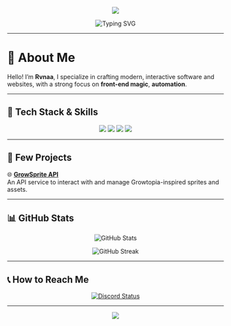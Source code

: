 <p align="center">
  <img src="https://capsule-render.vercel.app/api?type=waving&color=gradient&section=header&height=250&text=Fleur%20de%20Fontaine&desc=Yet%20Another%20Software%20and%20Website%20Developer&animation=fadeIn&fontAlignY=38&descAlignY=51&fontColor=ffffff"/>
</p>

<p align="center">
  <img src="https://readme-typing-svg.herokuapp.com?font=Fira+Code&pause=1500&color=F79797&center=true&vCenter=true&width=600&lines=Welcome+to+my+GitHub!;Software+%26+Web+Development+Enthusiast" alt="Typing SVG" />
</p>

---

# 🌟 About Me
Hello! I’m **Rvnaa**, I specialize in crafting modern, interactive software and websites, with a strong focus on **front-end magic**, **automation**.

---

## 🚀 Tech Stack & Skills  
<p align="center">
  <img src="https://img.shields.io/badge/JavaScript-%23F7DF1E.svg?style=for-the-badge&logo=javascript&logoColor=black" />
  <img src="https://img.shields.io/badge/React-%2361DAFB.svg?style=for-the-badge&logo=react&logoColor=black" />
  <img src="https://img.shields.io/badge/Lua-%232C2D72.svg?style=for-the-badge&logo=lua&logoColor=white" />
  <img src="https://img.shields.io/badge/Node.js-%23339933.svg?style=for-the-badge&logo=node.js&logoColor=white" />
</p>

---

## 📂 Few Projects  
🌐 **[GrowSprite API](https://growsprite.vercel.app)**  
An API service to interact with and manage Growtopia-inspired sprites and assets.

---

## 📊 GitHub Stats  
<p align="center">
  <img src="https://github-readme-stats.vercel.app/api?username=fleurdefontaine&show_icons=true&theme=radical" alt="GitHub Stats" />
</p>

<p align="center">
  <img src="https://github-readme-streak-stats.herokuapp.com/?user=fleurdefontaine&theme=radical" alt="GitHub Streak" />
</p>

---

## 📞 How to Reach Me  
<p align="center">
  <a href="https://discord.com/users/1053137534298902538">
    <img src="https://lanyard.cnrad.dev/api/1053137534298902538" alt="Discord Status" />
  </a>
</p>

---

<p align="center">
  <img src="https://capsule-render.vercel.app/api?type=waving&color=gradient&section=footer&height=150"/>
</p>
